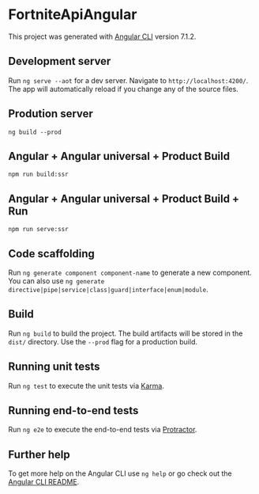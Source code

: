 # FortniteApiAngular

This project was generated with [Angular CLI](https://github.com/angular/angular-cli) version 7.1.2.

## Development server

Run `ng serve --aot` for a dev server. Navigate to `http://localhost:4200/`. The app will automatically reload if you change any of the source files.

## Prodution server
`ng build --prod`

## Angular + Angular universal + Product Build
`npm run build:ssr`

## Angular + Angular universal + Product Build + Run
`npm run serve:ssr`

## Code scaffolding

Run `ng generate component component-name` to generate a new component. You can also use `ng generate directive|pipe|service|class|guard|interface|enum|module`.

## Build

Run `ng build` to build the project. The build artifacts will be stored in the `dist/` directory. Use the `--prod` flag for a production build.

## Running unit tests

Run `ng test` to execute the unit tests via [Karma](https://karma-runner.github.io).

## Running end-to-end tests

Run `ng e2e` to execute the end-to-end tests via [Protractor](http://www.protractortest.org/).

## Further help

To get more help on the Angular CLI use `ng help` or go check out the [Angular CLI README](https://github.com/angular/angular-cli/blob/master/README.md).
